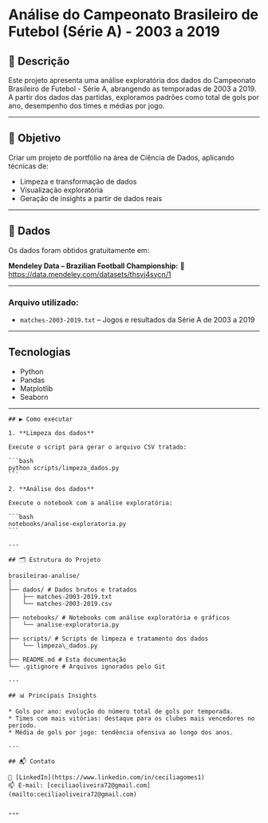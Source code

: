
# Análise do Campeonato Brasileiro de Futebol (Série A) - 2003 a 2019

## 📌 Descrição
Este projeto apresenta uma análise exploratória dos dados do Campeonato Brasileiro de Futebol - Série A, abrangendo as temporadas de 2003 a 2019. 
A partir dos dados das partidas, exploramos padrões como total de gols por ano, desempenho dos times e médias por jogo.

---

## 🎯 Objetivo
Criar um projeto de portfólio na área de Ciência de Dados, aplicando técnicas de:
- Limpeza e transformação de dados
- Visualização exploratória
- Geração de insights a partir de dados reais

---

## 📂 Dados
Os dados foram obtidos gratuitamente em:

**Mendeley Data – Brazilian Football Championship:**
📎 https://data.mendeley.com/datasets/thsvj4sycn/1

---

### Arquivo utilizado:
- `matches-2003-2019.txt` – Jogos e resultados da Série A de 2003 a 2019

---

## Tecnologias

- Python
- Pandas
- Matplotlib
- Seaborn

---

`````
## ▶️ Como executar

1. **Limpeza dos dados**

Execute o script para gerar o arquivo CSV tratado:

```bash
python scripts/limpeza_dados.py
```

2. **Análise dos dados**

Execute o notebook com a análise exploratória:

```bash
notebooks/analise-exploratoria.py
```

---

## 🗂️ Estrutura do Projeto

brasileirao-analise/
│
├── dados/ # Dados brutos e tratados
│   ├── matches-2003-2019.txt
│   └── matches-2003-2019.csv
│
├── notebooks/ # Notebooks com análise exploratória e gráficos
│   └── analise-exploratoria.py
│
├── scripts/ # Scripts de limpeza e tratamento dos dados
│   └── limpeza\_dados.py
│
├── README.md # Esta documentação
└── .gitignore # Arquivos ignorados pelo Git

---

## 📊 Principais Insights

* Gols por ano: evolução do número total de gols por temporada.
* Times com mais vitórias: destaque para os clubes mais vencedores no período.
* Média de gols por jogo: tendência ofensiva ao longo dos anos.

---

## 📬 Contato

🔗 [LinkedIn](https://www.linkedin.com/in/ceciliagomes1)
📫 E-mail: [ceciliaoliveira72@gmail.com](mailto:ceciliaoliveira72@gmail.com)


"""
